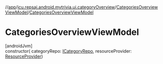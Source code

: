 //[app](../../../index.md)/[icu.repsaj.android.mytrivia.ui.categoryOverview](../index.md)/[CategoriesOverviewViewModel](index.md)/[CategoriesOverviewViewModel](-categories-overview-view-model.md)

# CategoriesOverviewViewModel

[androidJvm]\
constructor(
categoryRepo: [ICategoryRepo](../../icu.repsaj.android.mytrivia.data/-i-category-repo/index.md),
resourceProvider: [ResourceProvider](../../icu.repsaj.android.mytrivia.ui.providers/-resource-provider/index.md))
